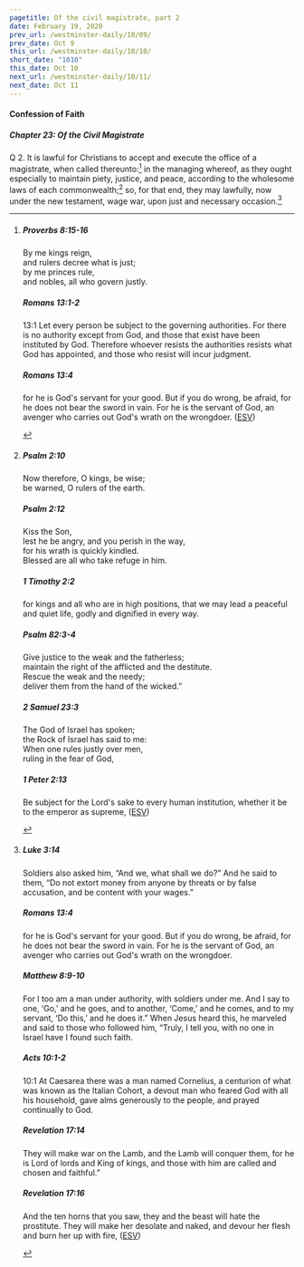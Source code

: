 ```yaml
---
pagetitle: Of the civil magistrate, part 2
date: February 19, 2020
prev_url: /westminster-daily/10/09/
prev_date: Oct 9
this_url: /westminster-daily/10/10/
short_date: "1010"
this_date: Oct 10
next_url: /westminster-daily/10/11/
next_date: Oct 11
---
```


#### Confession of Faith

##### Chapter 23: Of the Civil Magistrate

<span class="q">Q 2.</span> It is lawful for Christians to accept and execute the office of a magistrate, when called thereunto:[^fnref:wcf1] in the managing whereof, as they ought especially to maintain piety, justice, and peace, according to the wholesome laws of each commonwealth;[^fnref:wcf2] so, for that end, they may lawfully, now under the new testament, wage war, upon just and necessary occasion.[^fnref:wcf3]

[^fnref:wcf1]: <div class="esv"><h5>Proverbs 8:15-16</h5> <div class="esv-text"><div class="block-indent"> <p class="line-group" id="p20008015.01-1">By me kings reign,<br /> <span class="indent"></span>and rulers decree what is just;<br />  by me princes rule,<br /> <span class="indent"></span>and nobles, all who govern justly.</p> </div> </div><h5>Romans 13:1-2</h5> <div class="esv-text"> <p id="p45013001.05-2"><span class="chapter-num" id="v45013001-2">13:1&nbsp;</span>Let every person be subject to the governing authorities. For there is no authority except from God, and those that exist have been instituted by God. Therefore whoever resists the authorities resists what God has appointed, and those who resist will incur judgment.</p> </div><h5>Romans 13:4</h5> <div class="esv-text"><p id="p45013004.01-3">for he is God's servant for your good. But if you do wrong, be afraid, for he does not bear the sword in vain. For he is the servant of God, an avenger who carries out God's wrath on the wrongdoer.  (<a href="http://www.esv.org" class="copyright">ESV</a>)</p> </div> </div>

[^fnref:wcf2]: <div class="esv"><h5>Psalm 2:10</h5> <div class="esv-text"><div class="block-indent"> <p class="line-group" id="p19002010.01-1">Now therefore, O kings, be wise;<br /> <span class="indent"></span>be warned, O rulers of the earth.</p> </div> </div><h5>Psalm 2:12</h5> <div class="esv-text"><div class="block-indent"> <p class="line-group" id="p19002012.01-2">Kiss the Son,<br /> <span class="indent"></span>lest he be angry, and you perish in the way,<br /> <span class="indent"></span>for his wrath is quickly kindled.<br /> Blessed are all who take refuge in him.</p> </div> </div><h5>1 Timothy 2:2</h5> <div class="esv-text"><p id="p54002002.01-3">for kings and all who are in high positions, that we may lead a peaceful and quiet life, godly and dignified in every way.</p> </div><h5>Psalm 82:3-4</h5> <div class="esv-text"><div class="block-indent"> <p class="line-group" id="p19082003.01-4">Give justice to the weak and the fatherless;<br /> <span class="indent"></span>maintain the right of the afflicted and the destitute.<br />  Rescue the weak and the needy;<br /> <span class="indent"></span>deliver them from the hand of the wicked.&#8221;</p> </div> </div><h5>2 Samuel 23:3</h5> <div class="esv-text"><div class="block-indent"> <p class="line-group" id="p10023003.01-5">The God of Israel has spoken;<br /> <span class="indent"></span>the Rock of Israel has said to me:<br /> When one rules justly over men,<br /> <span class="indent"></span>ruling in the fear of God,</p> </div> </div><h5>1 Peter 2:13</h5> <div class="esv-text"> <p id="p60002013.04-6">Be subject for the Lord's sake to every human institution, whether it be to the emperor as supreme,  (<a href="http://www.esv.org" class="copyright">ESV</a>)</p> </div> </div>

[^fnref:wcf3]: <div class="esv"><h5>Luke 3:14</h5> <div class="esv-text"><p id="p42003014.01-1">Soldiers also asked him, &#8220;And we, what shall we do?&#8221; And he said to them, &#8220;Do not extort money from anyone by threats or by false accusation, and be content with your wages.&#8221;</p> </div><h5>Romans 13:4</h5> <div class="esv-text"><p id="p45013004.01-2">for he is God's servant for your good. But if you do wrong, be afraid, for he does not bear the sword in vain. For he is the servant of God, an avenger who carries out God's wrath on the wrongdoer.</p> </div><h5>Matthew 8:9-10</h5> <div class="esv-text"><p id="p40008009.01-3">For I too am a man under authority, with soldiers under me. And I say to one, &#8216;Go,&#8217; and he goes, and to another, &#8216;Come,&#8217; and he comes, and to my servant, &#8216;Do this,&#8217; and he does it.&#8221; When Jesus heard this, he marveled and said to those who followed him, <span class="woc">&#8220;Truly, I tell you, with no one in Israel have I found such faith.</span></p> </div><h5>Acts 10:1-2</h5> <div class="esv-text"> <p id="p44010001.04-4"><span class="chapter-num" id="v44010001-4">10:1&nbsp;</span>At Caesarea there was a man named Cornelius, a centurion of what was known as the Italian Cohort, a devout man who feared God with all his household, gave alms generously to the people, and prayed continually to God.</p> </div><h5>Revelation 17:14</h5> <div class="esv-text"><p id="p66017014.01-5">They will make war on the Lamb, and the Lamb will conquer them, for he is Lord of lords and King of kings, and those with him are called and chosen and faithful.&#8221;</p> </div><h5>Revelation 17:16</h5> <div class="esv-text"><p id="p66017016.01-6">And the ten horns that you saw, they and the beast will hate the prostitute. They will make her desolate and naked, and devour her flesh and burn her up with fire,  (<a href="http://www.esv.org" class="copyright">ESV</a>)</p> </div> </div>

